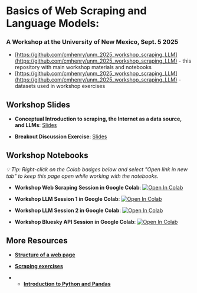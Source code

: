 # Basics of Web Scraping and Language Models: 
### A Workshop at the University of New Mexico, Sept. 5 2025

- [https://github.com/cmhenry/unm_2025_workshop_scraping_LLM](https://github.com/cmhenry/unm_2025_workshop_scraping_LLM) - this repository with main workshop materials and notebooks
- [https://github.com/cmhenry/unm_2025_workshop_scraping_LLM](https://github.com/cmhenry/unm_2025_workshop_scraping_LLM) - datasets used in workshop exercises

## Workshop Slides

- **Conceptual Introduction to scraping, the Internet as a data source, and LLMs**: <a href="https://henryhenryhenry.com/unm_workshop_2025/conceptual.html#1" target="_blank">Slides</a>

- **Breakout Discussion Exercise**: <a href="https://henryhenryhenry.com/unm_workshop_2025/discussion.html#1" target="_blank">Slides</a>

## Workshop Notebooks
*💡 Tip: Right-click on the Colab badges below and select "Open link in new tab" to keep this page open while working with the notebooks.*

- **Workshop Web Scraping Session in Google Colab**: <a href="https://colab.research.google.com/github/cmhenry/unm_workshop_2025/blob/main/notebooks/workshop_session_1_web_scraping.ipynb?flush_cache=true" target="_blank"><img src="https://colab.research.google.com/assets/colab-badge.svg" alt="Open In Colab"/></a>

- **Workshop LLM Session 1 in Google Colab**: <a href="https://colab.research.google.com/github/cmhenry/unm_workshop_2025/blob/main/notebooks/workshop_session_2a_LLMs.ipynb?flush_cache=true" target="_blank"><img src="https://colab.research.google.com/assets/colab-badge.svg" alt="Open In Colab"/></a>

- **Workshop LLM Session 2 in Google Colab**: <a href="https://colab.research.google.com/github/cmhenry/unm_workshop_2025/blob/main/notebooks/workshop_session_2b_LLMs.ipynb?flush_cache=true" target="_blank"><img src="https://colab.research.google.com/assets/colab-badge.svg" alt="Open In Colab"/></a>

- **Workshop Bluesky API Session in Google Colab**: <a href="https://colab.research.google.com/github/cmhenry/unm_workshop_2025/blob/main/notebooks/workshop_session_3_bluesky.ipynb?flush_cache=true" target="_blank"><img src="https://colab.research.google.com/assets/colab-badge.svg" alt="Open In Colab"/></a>

## More Resources

- <a href="https://henryhenryhenry.com/unm_workshop_2025/resources/structure-of-a-web-page.html" target="_blank">**Structure of a web page**</a>

- <a href="https://henryhenryhenry.com/unm_workshop_2025/resources/structure-of-a-web-page.html" target="_blank">**Scraping exercises**</a>

- - <a href="https://henryhenryhenry.com/unm_workshop_2025/introduction_to_python/" target="_blank">**Introduction to Python and Pandas**</a>